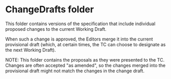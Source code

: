 # ChangeDrafts folder

This folder contains versions of the specification that include individual proposed
changes to the current Working Draft.

When such a change is approved, the Editors merge it into the current provisional draft
(which, at certain times, the TC can choose to designate as the next Working Draft).

NOTE: This folder contains the proposals as they were presented to the TC.
Changes are often accepted "as amended", so the changes merged into the provisional draft
might not match the changes in the change draft.
